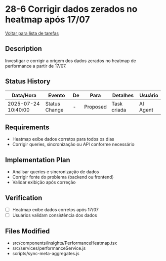 # 28-6 Corrigir dados zerados no heatmap após 17/07

[Voltar para lista de tarefas](./tasks.md)

## Description
Investigar e corrigir a origem dos dados zerados no heatmap de performance a partir de 17/07.

## Status History
| Data/Hora           | Evento         | De         | Para      | Detalhes                                 | Usuário |
|---------------------|---------------|------------|-----------|------------------------------------------|---------|
| 2025-07-24 10:40:00 | Status Change | -          | Proposed  | Task criada                              | AI Agent |

## Requirements
- Heatmap exibe dados corretos para todos os dias
- Corrigir queries, sincronização ou API conforme necessário

## Implementation Plan
- Analisar queries e sincronização de dados
- Corrigir fonte do problema (backend ou frontend)
- Validar exibição após correção

## Verification
- [ ] Heatmap exibe dados corretos após 17/07
- [ ] Usuários validam consistência dos dados

## Files Modified
- src/components/insights/PerformanceHeatmap.tsx
- src/services/performanceService.js
- scripts/sync-meta-aggregates.js 
